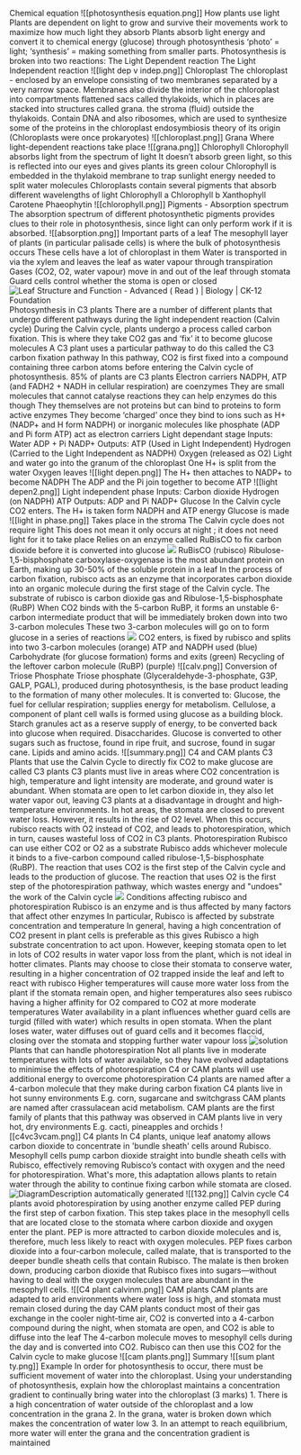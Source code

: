 Chemical equation
	![[photosynthesis equation.png]]
How plants use light
	Plants are dependent on light to grow and survive 
		their movements work to maximize how much light they absorb
	Plants absorb light energy and convert it to chemical energy (glucose) through photosynthesis 
		 ‘photo’ = light; ‘synthesis’ = making something from smaller parts.
	Photosynthesis is broken into two reactions:
		The Light Dependent reaction
		The Light Independent reaction 
		![[light dep v indep.png]]
	Chloroplast
		The chloroplast - enclosed by an envelope consisting of two membranes separated by a very narrow space.
		Membranes also divide the interior of the chloroplast into compartments
			flattened sacs called thylakoids, which in places are stacked into structures called grana.
			the stroma (fluid) outside the thylakoids.
		Contain DNA and also ribosomes, which are used to synthesize some of the proteins in the chloroplast 
			 endosymbiosis theory of its origin (Chloroplasts were once prokaryotes)
		![[chloroplast.png]]
	Grana
		Where light-dependent reactions take place
		![[grana.png]]
	Chlorophyll
		Chlorophyll absorbs light from the spectrum of light
			It doesn’t absorb green light, so this is reflected into our eyes and gives plants its green colour
		Chlorophyll is embedded in the thylakoid membrane to trap sunlight energy needed to split water molecules
		Chloroplasts contain several pigments that absorb different wavelengths of light
			Chlorophyll a
			Chlorophyll b 
			Xanthophyll 
			Carotene
			Phaeophytin
		![[chlorophyll.png]]
	Pigments - Absorption spectrum
		The absorption spectrum of different photosynthetic pigments provides clues to their role in photosynthesis, since light can only perform work if it is absorbed. 
		![[absorption.png]]
	Important parts of a leaf
		The mesophyll layer of plants (in particular palisade cells) is where the bulk of photosynthesis occurs
			These cells have a lot of chloroplast in them
		Water is transported in via the xylem and leaves the leaf as water vapour through transpiration
		Gases (CO2, O2, water vapour) move in and out of the leaf through stomata
		Guard cells control whether the stoma is open or closed
		![Leaf Structure and Function - Advanced ( Read ) | Biology | CK-12 Foundation](https://lh7-us.googleusercontent.com/9dZU8T3aB0nKpuM1KTIp_wUDuM-4CmfGQLWGJ6Ldaxco050k5tNMhZEaOBAkSEhfR7eQ5abhVOPRB4wrpumuHDvWhmTCQy76jsXiaB8ERFny_HAaUEiXOKTlCQUo9Am4sgTvkSTf709edCV7u7MB_g=s2048)
	Photosynthesis in C3 plants
		There are a number of different plants that undergo different pathways during the light independent reaction (Calvin cycle)
		During the Calvin cycle, plants undergo a process called carbon fixation. This is where they take CO2 gas and ‘fix’ it to become glucose molecules
		A C3 plant uses a particular pathway to do this called the C3 carbon fixation pathway
			In this pathway, CO2 is first fixed into a compound containing three carbon atoms before entering the Calvin cycle of photosynthesis.
		85% of plants are C3 plants
		Electron carriers
			NADPH, ATP (and FADH2 + NADH in cellular respiration) are coenzymes
			They are small molecules that cannot catalyse reactions 
				they can help enzymes do this though
			They themselves are not proteins but can bind to proteins to form active enzymes
			They become ‘charged’ once they bind to ions such as H+ (NADP+ and H form NADPH) or inorganic molecules like phosphate (ADP and Pi form ATP) 
				 act as electron carriers
		Light dependant stage
			Inputs:
				Water
				ADP + Pi
				NADP+
			Outputs:
				ATP (Used in Light Independent)
				Hydrogen (Carried to the Light Independent as NADPH)
				Oxygen (released as O2)
			Light and water go into the granum of the chloroplast
			One H+ is split from the water
			Oxygen leaves
			![[light depen.png]]
			The H+ then attaches to NADP+ to become NADPH
			The ADP and the Pi join together to become ATP
			![[light depen2.png]]
		Light independent phase
			Inputs:
				Carbon dioxide
				Hydrogen (on NADPH)
				ATP
			Outputs:
				ADP and Pi
				NADP+
				Glucose
			In the Calvin cycle CO2 enters.
			The H+ is taken form NADPH and ATP energy
			Glucose is made
			![[light in phase.png]]
			Takes place in the stroma
			The Calvin cycle does not require light 
				This does not mean it only occurs at night ; it does not need light for it to take place
			Relies on an enzyme called RuBisCO to fix carbon dioxide before it is converted into glucose
			![](https://lh7-us.googleusercontent.com/Lc81g5qprUYX38_mnODKv9HRovG9JB-ktL968TR1fxYK6Gi323RdPIymCybbaOS94v3LqVwr_eCv7slZYLYRdCH1437EGJPRses5N50XuiPCI9Iyu7nk2-tc4in24G9JFfedqCa2XeMSwABsITR3Xg=s2048)
			RuBisCO (rubisco)
				Ribulose-1,5-bisphosphate carboxylase-oxygenase is the most abundant protein on Earth, making up 30-50% of the soluble protein in a leaf
				In the process of carbon fixation, rubisco acts as an enzyme that incorporates carbon dioxide into an organic molecule during the first stage of the Calvin cycle.
				The substrate of rubisco is carbon dioxide gas and Ribulose-1,5-bisphosphate (RuBP)
				When CO2 binds with the 5-carbon RuBP, it forms an unstable 6-carbon intermediate product that will be immediately broken down into two 3-carbon molecules
				These two 3-carbon molecules will go on to form glucose in a series of reactions
				![](https://lh7-us.googleusercontent.com/D-Q2yuqurNjBcboFaOiVaG66mu7bOIzMmRvdHc1Adt3gI9iTa6la3klP0PXQa9RFjwNfGOFNLYp5_XUIx7wyqtV6cSJZphr5hHIvN-us6fCSYhJ0sT78VK4pS2W2zCFFIT1KXG3x2RG5CUUHbNqW2Q=s2048)
			CO2 enters, is fixed by rubisco and splits into two 3-carbon molecules (orange)
			ATP and NADPH used (blue)
			Carbohydrate (for glucose formation) forms and exits (green)
			Recycling of the leftover carbon molecule (RuBP) (purple)
				![[calv.png]]
			Conversion of Triose Phosphate
				Triose phosphate (Glyceraldehyde-3-phosphate, G3P, GALP, PGAL), produced during photosynthesis, is the base product leading to the formation of many other molecules. It is converted to:
					Glucose, the fuel for cellular respiration; supplies energy for metabolism.
					Cellulose, a component of plant cell walls is formed using glucose as a building block.
					Starch granules act as a reserve supply of energy, to be converted back into glucose when required.
					Disaccharides. Glucose is converted to other sugars such as fructose, found in ripe fruit, and sucrose, found in sugar cane.
					Lipids and amino acids.
		![[summary.png]]
	C4 and CAM plants
		C3
			Plants that use the Calvin Cycle to directly fix CO2 to make glucose are called C3 plants
			C3 plants must live in areas where CO2 concentration is high, temperature and light intensity are moderate, and ground water is abundant.
			When stomata are open to let carbon dioxide in, they also let water vapor out, leaving C3 plants at a disadvantage in drought and high-temperature environments.
			In hot areas, the stomata are closed to prevent water loss. However, it results in the rise of O2 level. 
			When this occurs, rubisco reacts with O2 instead of CO2, and leads to photorespiration, which in turn, causes wasteful loss of CO2 in C3 plants.
		Photorespiration
			Rubisco can use either CO2 or O2 as a substrate
			Rubisco adds whichever molecule it binds to a five-carbon compound called ribulose-1,5-bisphosphate (RuBP). 
			The reaction that uses CO2 is the first step of the Calvin cycle and leads to the production of glucose. 
			The reaction that uses O2 is the first step of the photorespiration pathway, which wastes energy and "undoes" the work of the Calvin cycle
			![](https://lh7-us.googleusercontent.com/esrhJEFIlxxKRwIrjUR3YVABLfBS35tDwf5oI-ULRs5Z2lJCF0-MUytSRco1ATtgA-U8b_K3cV5HrwpUQaOrKbHqD16hc0xy40qc_82ZSoUk6p7TLBaecowmjshsGxsZHSmSz8shXjl-H8TwrNb4AA=s2048)
			Conditions affecting rubisco and photorespiration
				Rubisco is an enzyme and is thus affected by many factors that affect other enzymes
				In particular, Rubisco is affected by substrate concentration and temperature
				In general, having a high concentration of CO2 present in plant cells is preferable as this gives Rubisco a high substrate concentration to act upon.
					However, keeping stomata open to let in lots of CO2 results in water vapor loss from the plant, which is not ideal in hotter climates. 
					Plants may choose to close their stomata to conserve water, resulting in a higher concentration of O2 trapped inside the leaf and left to react with rubisco
				Higher temperatures will cause more water loss from the plant if the stomata remain open, and higher temperatures also sees rubisco having a higher affinity for O2 compared to CO2 at more moderate temperatures
				Water availability in a plant influences whether guard cells are turgid (filled with water) which results in open stomata. When the plant loses water, water diffuses out of guard cells and it becomes flaccid, closing over the stomata and stopping further water vapour loss
				![solution](https://lh7-us.googleusercontent.com/hhG-RylQ3324aT2rsxrfwklDOwShP9IOEYbz4Wuc969EtFwsOaH4mF69vBgrwIDDFNR8itz2vW5vKahp0zE-McH_yhUPwCfNhh-Py1-F9lJ1YJlwAeL5GPdfOb_q1ZNBi3A8wiI0zVYNjEoiPH_DYw=s2048)
			Plants that can handle photorespiration
				Not all plants live in moderate temperatures with lots of water available, so they have evolved adaptations to minimise the effects of photorespiration
				C4 or CAM plants will use additional energy to overcome photorespiration
				C4 plants are named after a 4-carbon molecule that they make during carbon fixation
					C4 plants live in hot sunny environments
						E.g. corn, sugarcane and switchgrass
				CAM plants are named after crassulacean acid metabolism. CAM plants are the first family of plants that this pathway was observed in
					CAM plants live in very hot, dry environments 
						E.g. cacti, pineapples and orchids
			![[c4vc3vcam.png]]
		C4 plants
			 In C4 plants, unique leaf anatomy allows carbon dioxide to concentrate in 'bundle sheath' cells around Rubisco. 
			Mesophyll cells pump carbon dioxide straight into bundle sheath cells with Rubisco, effectively removing Rubisco’s contact with oxygen and the need for photorespiration. 
			What's more, this adaptation allows plants to retain water through the ability to continue fixing carbon while stomata are closed.
				![DiagramDescription automatically generated](https://lh7-us.googleusercontent.com/IG99L3gjH1toiaPKCH2MGyAnWWYlGUjWUzXpO_Dm9uuMp1REjlKs2-AN8Pf1YW88K6vZZKHHYruu-N78xtS5KBN2kt9c3kTzh_KP6PILMC0Bo80BmY_feLw93NaSZryhuXW1eFffh159_6x8Ux-_Pg=s2048)
			![[132.png]]
			Calvin cycle
				C4 plants avoid photorespiration by using another enzyme called PEP during the first step of carbon fixation. 
				This step takes place in the mesophyll cells that are located close to the stomata where carbon dioxide and oxygen enter the plant. 
				PEP is more attracted to carbon dioxide molecules and is, therefore, much less likely to react with oxygen molecules. 
				PEP fixes carbon dioxide into a four-carbon molecule, called malate, that is transported to the deeper bundle sheath cells that contain Rubisco. 
				The malate is then broken down, producing carbon dioxide that Rubisco fixes into sugars—without having to deal with the oxygen molecules that are abundant in the mesophyll cells.
				![[C4 plant calvinm.png]]
		CAM plants
			CAM plants are adapted to arid environments where water loss is high, and stomata must remain closed during the day
			CAM plants conduct most of their gas exchange in the cooler night-time air,
			CO2 is converted into a 4-carbon compound during the night, when stomata are open, and CO2 is able to diffuse into the leaf
			The 4-carbon molecule moves to mesophyll cells during the day and is converted into CO2. Rubisco can then use this CO2 for the Calvin cycle to make glucose
			![[cam plants.png]]
		Summary
			![[sum plant ty.png]]
Example
	In order for photosynthesis to occur, there must be sufficient movement of water into the chloroplast. Using your understanding of photosynthesis, explain how the chloroplast maintains a concentration gradient to continually bring water into the chloroplast (3 marks)
		1. There is a high concentration of water outside of the chloroplast and a low concentration in the grana
		2. In the grana, water is broken down which makes the concentration of water low
		3. In an attempt to reach equilibrium, more water will enter the grana and the concentration gradient is maintained







 
